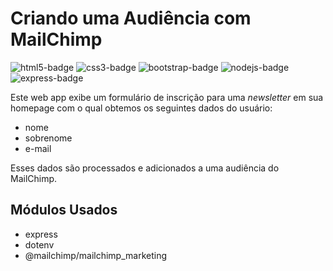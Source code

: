 # Criando uma Audiência com MailChimp

<img alt="html5-badge" src="	https://img.shields.io/badge/HTML5-E34F26?style=for-the-badge&logo=html5&logoColor=white">
<img alt="css3-badge" src="https://img.shields.io/badge/CSS3-1572B6?style=for-the-badge&logo=css3&logoColor=white">
<img alt="bootstrap-badge" src="https://img.shields.io/badge/Bootstrap-563D7C?style=for-the-badge&logo=bootstrap&logoColor=white">
<img alt="nodejs-badge" src="https://img.shields.io/badge/Node.js-43853D?style=for-the-badge&logo=node.js&logoColor=white">
<img alt="express-badge" src="https://img.shields.io/badge/Express.js-404D59?style=for-the-badge">

Este web app exibe um formulário de inscrição para uma _newsletter_ em sua homepage com o qual obtemos os seguintes dados do usuário:

-   nome
-   sobrenome
-   e-mail

Esses dados são processados e adicionados a uma audiência do MailChimp.

## Módulos Usados

-   express
-   dotenv
-   @mailchimp/mailchimp_marketing
